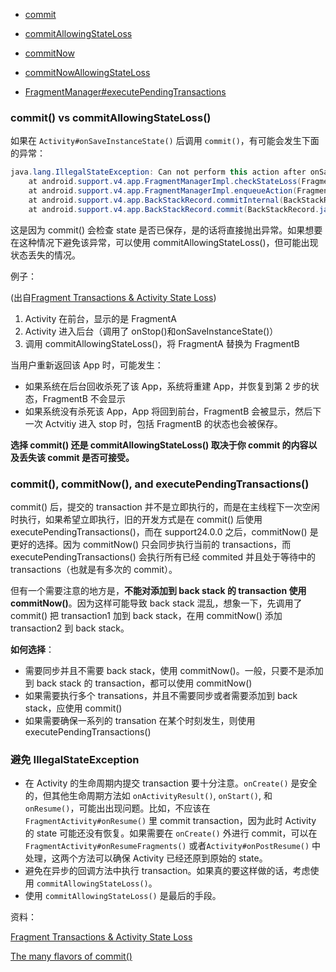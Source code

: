 

+ [commit](https://developer.android.com/reference/android/app/FragmentTransaction#commit%28%29)

+ [commitAllowingStateLoss](https://developer.android.com/reference/android/app/FragmentTransaction#commitAllowingStateLoss%28%29)
+ [commitNow](https://developer.android.com/reference/android/app/FragmentTransaction#commitNow%28%29)
+ [commitNowAllowingStateLoss](https://developer.android.com/reference/android/app/FragmentTransaction.html#commitNowAllowingStateLoss%28%29)
+ [FragmentManager#executePendingTransactions](https://developer.android.com/reference/android/app/FragmentManager#executePendingTransactions%28%29)



### commit() vs commitAllowingStateLoss()

如果在 `Activity#onSaveInstanceState()` 后调用 `commit()`，有可能会发生下面的异常：

```java
java.lang.IllegalStateException: Can not perform this action after onSaveInstanceState
    at android.support.v4.app.FragmentManagerImpl.checkStateLoss(FragmentManager.java:1341)
    at android.support.v4.app.FragmentManagerImpl.enqueueAction(FragmentManager.java:1352)
    at android.support.v4.app.BackStackRecord.commitInternal(BackStackRecord.java:595)
    at android.support.v4.app.BackStackRecord.commit(BackStackRecord.java:574)
```

这是因为 commit() 会检查 state 是否已保存，是的话将直接抛出异常。如果想要在这种情况下避免该异常，可以使用 commitAllowingStateLoss()，但可能出现状态丢失的情况。

例子：

(出自[Fragment Transactions & Activity State Loss](https://www.androiddesignpatterns.com/2013/08/fragment-transaction-commit-state-loss.html))

1. Activity 在前台，显示的是 FragmentA
2. Activity 进入后台（调用了 onStop()和onSaveInstanceState()）
3. 调用 commitAllowingStateLoss()，将 FragmentA 替换为 FragmentB

当用户重新返回该 App 时，可能发生：

+ 如果系统在后台回收杀死了该 App，系统将重建 App，并恢复到第 2 步的状态，FragmentB 不会显示
+ 如果系统没有杀死该 App，App 将回到前台，FragmentB 会被显示，然后下一次 Actvitiy 进入 stop 时，包括 FragmentB 的状态也会被保存。

**选择 commit() 还是 commitAllowingStateLoss() 取决于你 commit 的内容以及丢失该 commit 是否可接受。**



### commit(), commitNow(), and executePendingTransactions()

commit() 后，提交的 transaction 并不是立即执行的，而是在主线程下一次空闲时执行，如果希望立即执行，旧的开发方式是在 commit() 后使用 executePendingTransactions()，而在 support24.0.0 之后，commitNow() 是更好的选择。因为 commitNow() 只会同步执行当前的 transactions，而 executePendingTransactions() 会执行所有已经 commited 并且处于等待中的 transactions（也就是有多次的 commit）。

但有一个需要注意的地方是，**不能对添加到 back stack 的 transaction 使用  commitNow()**。因为这样可能导致 back stack 混乱，想象一下，先调用了 commit() 把 transaction1 加到 back stack，在用 commitNow() 添加 transaction2 到 back stack。



**如何选择**：

+ 需要同步并且不需要 back stack，使用 commitNow()。一般，只要不是添加到 back stack 的 transaction，都可以使用 commitNow()
+ 如果需要执行多个 transations，并且不需要同步或者需要添加到 back stack，应使用 commit()
+ 如果需要确保一系列的 transation 在某个时刻发生，则使用 executePendingTransactions()



### 避免 IllegalStateException

+ 在 Activity 的生命周期内提交 transaction 要十分注意。`onCreate()` 是安全的，但其他生命周期方法如 `onActivityResult()`, `onStart()`, 和 `onResume()`，可能出出现问题。比如，不应该在 `FragmentActivity#onResume()` 里 commit transaction，因为此时 Activity 的 state 可能还没有恢复。如果需要在 `onCreate()` 外进行 commit，可以在 `FragmentActivity#onResumeFragments()` 或者`Activity#onPostResume()` 中处理，这两个方法可以确保 Activity 已经还原到原始的 state。
+ 避免在异步的回调方法中执行 transaction。如果真的要这样做的话，考虑使用 `commitAllowingStateLoss()`。
+ 使用 `commitAllowingStateLoss()` 是最后的手段。







资料：

[Fragment Transactions & Activity State Loss](https://www.androiddesignpatterns.com/2013/08/fragment-transaction-commit-state-loss.html)

[The many flavors of commit()](https://medium.com/@bherbst/the-many-flavors-of-commit-186608a015b1)
